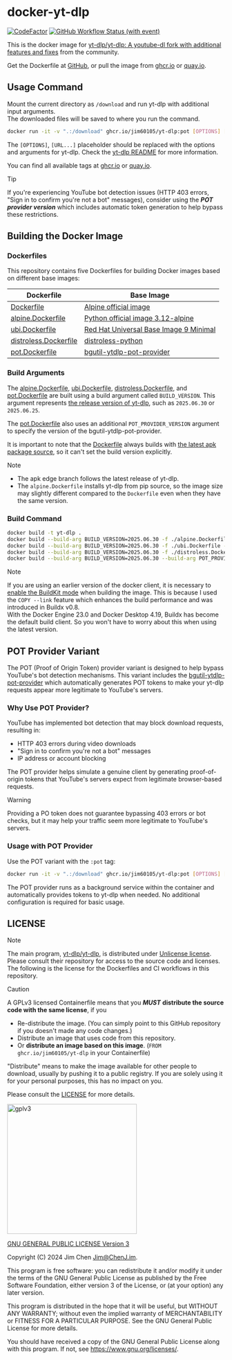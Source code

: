 # docker-yt-dlp

[![CodeFactor](https://www.codefactor.io/repository/github/jim60105/docker-yt-dlp/badge)](https://www.codefactor.io/repository/github/jim60105/docker-yt-dlp) [![GitHub Workflow Status (with event)](https://img.shields.io/github/actions/workflow/status/jim60105/docker-yt-dlp/scan.yml?label=IMAGE%20SCAN)](https://github.com/jim60105/docker-yt-dlp/actions/workflows/scan.yml)

This is the docker image for [yt-dlp/yt-dlp: A youtube-dl fork with additional features and fixes](https://github.com/yt-dlp/yt-dlp) from the community.

Get the Dockerfile at [GitHub](https://github.com/jim60105/docker-yt-dlp), or pull the image from [ghcr.io](https://ghcr.io/jim60105/yt-dlp) or [quay.io](https://quay.io/repository/jim60105/yt-dlp?tab=tags).

## Usage Command

Mount the current directory as `/download` and run yt-dlp with additional input arguments.  
The downloaded files will be saved to where you run the command.

```bash
docker run -it -v ".:/download" ghcr.io/jim60105/yt-dlp:pot [OPTIONS] [--] URL [URL...]
```

The `[OPTIONS]`, `[URL...]` placeholder should be replaced with the options and arguments for yt-dlp. Check the [yt-dlp README](https://github.com/yt-dlp/yt-dlp?tab=readme-ov-file#usage-and-options) for more information.

You can find all available tags at [ghcr.io](https://github.com/jim60105/yt-dlp/pkgs/container/yt-dlp/versions?filters%5Bversion_type%5D=tagged) or [quay.io](https://quay.io/repository/jim60105/yt-dlp?tab=tags).

> [!TIP]
>
> If you're experiencing YouTube bot detection issues (HTTP 403 errors, "Sign in to confirm you're not a bot" messages), consider using the _**POT provider version**_ which includes automatic token generation to help bypass these restrictions.

## Building the Docker Image

### Dockerfiles

This repository contains five Dockerfiles for building Docker images based on different base images:

| Dockerfile                                     | Base Image                                                                                                                         |
| ---------------------------------------------- | ---------------------------------------------------------------------------------------------------------------------------------- |
| [Dockerfile](Dockerfile)                       | [Alpine official image](https://hub.docker.com/_/alpine/)                                                                          |
| [alpine.Dockerfile](alpine.Dockerfile)         | [Python official image 3.12-alpine](https://hub.docker.com/_/python/)                                                              |
| [ubi.Dockerfile](ubi.Dockerfile)               | [Red Hat Universal Base Image 9 Minimal](https://catalog.redhat.com/software/containers/ubi9/ubi-minimal/615bd9b4075b022acc111bf5) |
| [distroless.Dockerfile](distroless.Dockerfile) | [distroless-python](https://github.com/alexdmoss/distroless-python)                                                                |
| [pot.Dockerfile](pot.Dockerfile)               | [bgutil-ytdlp-pot-provider](https://hub.docker.com/r/brainicism/bgutil-ytdlp-pot-provider)                                          |

### Build Arguments

The [alpine.Dockerfile](alpine.Dockerfile), [ubi.Dockerfile](ubi.Dockerfile), [distroless.Dockerfile](distroless.Dockerfile), and [pot.Dockerfile](pot.Dockerfile) are built using a build argument called `BUILD_VERSION`. This argument represents [the release version of yt-dlp](https://github.com/yt-dlp/yt-dlp/tags), such as `2025.06.30` or `2025.06.25`.

The [pot.Dockerfile](pot.Dockerfile) also uses an additional `POT_PROVIDER_VERSION` argument to specify the version of the bgutil-ytdlp-pot-provider.

It is important to note that the [Dockerfile](Dockerfile) always builds with [the latest apk package source](https://pkgs.alpinelinux.org/package/edge/community/aarch64/yt-dlp), so it can't set the build version explicitly.

> [!NOTE]
>
> - The apk edge branch follows the latest release of yt-dlp.
> - The `alpine.Dockerfile` installs yt-dlp from pip source, so the image size may slightly different compared to the `Dockerfile` even when they have the same version.

### Build Command

```bash
docker build -t yt-dlp .
docker build --build-arg BUILD_VERSION=2025.06.30 -f ./alpine.Dockerfile -t yt-dlp:alpine .
docker build --build-arg BUILD_VERSION=2025.06.30 -f ./ubi.Dockerfile -t yt-dlp:ubi .
docker build --build-arg BUILD_VERSION=2025.06.30 -f ./distroless.Dockerfile -t yt-dlp:distroless .
docker build --build-arg BUILD_VERSION=2025.06.30 --build-arg POT_PROVIDER_VERSION=1.1.0 -f ./pot.Dockerfile -t yt-dlp:pot .
```

> [!NOTE]  
> If you are using an earlier version of the docker client, it is necessary to [enable the BuildKit mode](https://docs.docker.com/build/buildkit/#getting-started) when building the image. This is because I used the `COPY --link` feature which enhances the build performance and was introduced in Buildx v0.8.  
> With the Docker Engine 23.0 and Docker Desktop 4.19, Buildx has become the default build client. So you won't have to worry about this when using the latest version.

## POT Provider Variant

The POT (Proof of Origin Token) provider variant is designed to help bypass YouTube's bot detection mechanisms. This variant includes the [bgutil-ytdlp-pot-provider](https://github.com/Brainicism/bgutil-ytdlp-pot-provider) which automatically generates POT tokens to make your yt-dlp requests appear more legitimate to YouTube's servers.

### Why Use POT Provider?

YouTube has implemented bot detection that may block download requests, resulting in:

- HTTP 403 errors during video downloads
- "Sign in to confirm you're not a bot" messages
- IP address or account blocking

The POT provider helps simulate a genuine client by generating proof-of-origin tokens that YouTube's servers expect from legitimate browser-based requests.

> [!WARNING]
> Providing a PO token does not guarantee bypassing 403 errors or bot checks, but it may help your traffic seem more legitimate to YouTube's servers.

### Usage with POT Provider

Use the POT variant with the `:pot` tag:

```bash
docker run -it -v ".:/download" ghcr.io/jim60105/yt-dlp:pot [OPTIONS] [--] URL [URL...]
```

The POT provider runs as a background service within the container and automatically provides tokens to yt-dlp when needed. No additional configuration is required for basic usage.

## LICENSE

> [!NOTE]  
> The main program, [yt-dlp/yt-dlp](https://github.com/yt-dlp/yt-dlp), is distributed under [Unlicense license](https://github.com/yt-dlp/yt-dlp/blob/master/LICENSE).  
> Please consult their repository for access to the source code and licenses.  
> The following is the license for the Dockerfiles and CI workflows in this repository.

> [!CAUTION]  
> A GPLv3 licensed Containerfile means that you _**MUST**_ **distribute the source code with the same license**, if you
>
> - Re-distribute the image. (You can simply point to this GitHub repository if you doesn't made any code changes.)
> - Distribute an image that uses code from this repository.
> - Or **distribute an image based on this image**. (`FROM ghcr.io/jim60105/yt-dlp` in your Containerfile)
>
> "Distribute" means to make the image available for other people to download, usually by pushing it to a public registry. If you are solely using it for your personal purposes, this has no impact on you.
>
> Please consult the [LICENSE](LICENSE) for more details.

<img src="https://github.com/jim60105/docker-yt-dlp/assets/16995691/f33f8175-af23-4a8a-ad69-efd17a7625f4" alt="gplv3" width="300" />

[GNU GENERAL PUBLIC LICENSE Version 3](LICENSE)

Copyright (C) 2024 Jim Chen <Jim@ChenJ.im>.

This program is free software: you can redistribute it and/or modify it under the terms of the GNU General Public License as published by the Free Software Foundation, either version 3 of the License, or (at your option) any later version.

This program is distributed in the hope that it will be useful, but WITHOUT ANY WARRANTY; without even the implied warranty of MERCHANTABILITY or FITNESS FOR A PARTICULAR PURPOSE. See the GNU General Public License for more details.

You should have received a copy of the GNU General Public License along with this program. If not, see <https://www.gnu.org/licenses/>.
